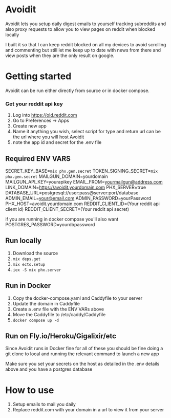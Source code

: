 # Avoidit
Avoidit lets you setup daily digest emails to yourself tracking subreddits and also proxy requests to allow you to view pages on reddit when blocked locally

I built it so that I can keep reddit blocked on all my devices to avoid scrolling and commenting but still let me keep up to date with news from there and view posts when they are the only result on google.

# Getting started

Avoidit can be run either directly from source or in docker compose.

### Get your reddit api key
1. Log into https://old.reddit.com
2. Go to Preferences -> Apps
3. Create new app
4. Name it anything you wish, select script for type and return url can be the url where you will host Avoidit
5. note the app id and secret for the .env file

## Required ENV VARS

SECRET_KEY_BASE=```mix phx.gen.secret```
TOKEN_SIGNING_SECRET=```mix phx.gen.secret```
MAILGUN_DOMAIN=yourdomain
MAILGUN_API_KEY=yourapikey
EMAIL_FROM=yourmailgun@address.com
LINK_DOMAIN=https://avoidit.yourdomain.com
PHX_SERVER=true
DATABASE_URL=postgresql://user:pass@server:port/database
ADMIN_EMAIL=your@email.com
ADMIN_PASSWORD=yourPassword
PHX_HOST=avoidit.yourdomain.com
REDDIT_CLIENT_ID=(Your reddit api client id)
REDDIT_CLIENT_SECRET=(Your reddit api secret)

if you are running in docker compose you'll also want
POSTGRES_PASSWORD=yourdbpassword

## Run locally

1. Download the source
2. ```mix deps.get```
3. ```mix ecto.setup```
4. ```iex -S mix phx.server```

## Run in Docker
1. Copy the docker-compose.yaml and Caddyfile to your server
2. Update the domain in Caddyfile
3. Create a .env file with the ENV VARs above
4. Move the Caddyfile to /etc/caddy/Caddyfile
5. ```docker compose up -d```

## Run on Fly.io/Heroku/Gigalixir/etc
Since Avoidit runs in Docker fine for all of these you should be fine doing a git clone to local and running the relevant command to launch a new app

Make sure you set your secrets on the host as detailed in the .env details above and you have a postgres database

# How to use
1. Setup emails to mail you daily
2. Replace reddit.com with your domain in a url to view it from your server